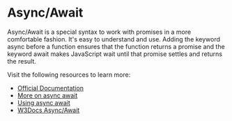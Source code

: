# Async/Await

Async/Await is a special syntax to work with promises in a more comfortable fashion. It's easy to understand and use. Adding the keyword async before a function ensures that the function returns a promise and the keyword await makes JavaScript wait until that promise settles and returns the result.

Visit the following resources to learn more:

- [Official Documentation](https://developer.mozilla.org/en-US/docs/Web/JavaScript/Reference/Statements/async_function)
- [More on async await](https://javascript.info/async-await)
- [Using async await](https://www.youtube.com/watch?v=V_Kr9OSfDeU)
- [W3Docs Async/Await](https://www.w3docs.com/learn-javascript/async-await.html)
